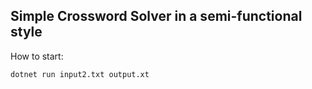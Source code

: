 ## Simple Crossword Solver in a semi-functional style

How to start:

```sh
dotnet run input2.txt output.xt
```